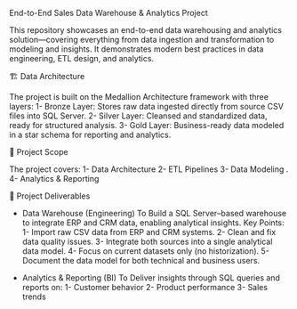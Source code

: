 End-to-End Sales Data Warehouse & Analytics Project

This repository showcases an end-to-end data warehousing and analytics solution—covering everything from data ingestion and transformation to modeling and insights. It demonstrates modern best practices in data engineering, ETL design, and analytics.

🏗️ Data Architecture

The project is built on the Medallion Architecture framework with three layers:
1- Bronze Layer: Stores raw data ingested directly from source CSV files into SQL Server.
2- Silver Layer: Cleansed and standardized data, ready for structured analysis.
3- Gold Layer: Business-ready data modeled in a star schema for reporting and analytics.

📖 Project Scope

The project covers:
1- Data Architecture
2- ETL Pipelines
3- Data Modeling .
4- Analytics & Reporting 

🚀 Project Deliverables

- Data Warehouse (Engineering)
To Build a SQL Server–based warehouse to integrate ERP and CRM data, enabling analytical insights.
Key Points:
1- Import raw CSV data from ERP and CRM systems.
2- Clean and fix data quality issues.
3- Integrate both sources into a single analytical data model.
4- Focus on current datasets only (no historization).
5- Document the data model for both technical and business users.

- Analytics & Reporting (BI)
To Deliver insights through SQL queries and reports on:
1- Customer behavior
2- Product performance
3- Sales trends
